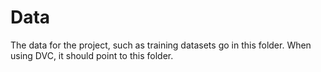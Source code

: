 # Data

The data for the project, such as training datasets go in this folder. When using DVC, it should point to this folder.

